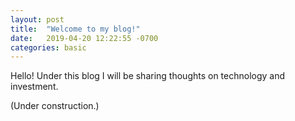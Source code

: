 ```yaml
---
layout: post
title:  "Welcome to my blog!"
date:   2019-04-20 12:22:55 -0700
categories: basic
---
```


Hello! Under this blog I will be sharing thoughts on technology and investment.

(Under construction.)
